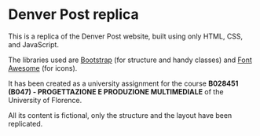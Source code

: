 # Denver Post replica

This is a replica of the Denver Post website, built using only HTML, CSS, and JavaScript.

The libraries used are [Bootstrap](http://getbootstrap.com/) (for structure and handy classes) and [Font Awesome](http://fortawesome.com/) (for icons).

It has been created as a university assignment for the course **B028451 (B047) - PROGETTAZIONE E PRODUZIONE MULTIMEDIALE** of the University of Florence.

All its content is fictional, only the structure and the layout have been replicated.